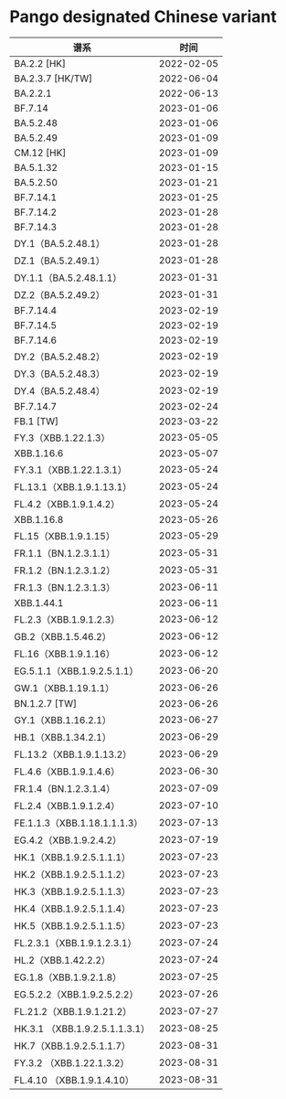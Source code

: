# Pango designated Chinese variant

<html>
<body>
<!--StartFragment-->

谱系|时间
-- | --
BA.2.2 [HK] | 2022-02-05
BA.2.3.7 [HK/TW] | 2022-06-04
BA.2.2.1 | 2022-06-13
BF.7.14 | 2023-01-06
BA.5.2.48 | 2023-01-06
BA.5.2.49 | 2023-01-09
CM.12 [HK] | 2023-01-09
BA.5.1.32 | 2023-01-15
BA.5.2.50 | 2023-01-21
BF.7.14.1 | 2023-01-25
BF.7.14.2 | 2023-01-28
BF.7.14.3 | 2023-01-28
DY.1（BA.5.2.48.1） | 2023-01-28
DZ.1（BA.5.2.49.1） | 2023-01-28
DY.1.1（BA.5.2.48.1.1） | 2023-01-31
DZ.2（BA.5.2.49.2） | 2023-01-31
BF.7.14.4 | 2023-02-19
BF.7.14.5 | 2023-02-19
BF.7.14.6 | 2023-02-19
DY.2（BA.5.2.48.2） | 2023-02-19
DY.3（BA.5.2.48.3） | 2023-02-19
DY.4（BA.5.2.48.4） | 2023-02-19
BF.7.14.7 | 2023-02-24
FB.1 [TW] | 2023-03-22
FY.3（XBB.1.22.1.3） | 2023-05-05
XBB.1.16.6 | 2023-05-07
FY.3.1（XBB.1.22.1.3.1） | 2023-05-24
FL.13.1（XBB.1.9.1.13.1） | 2023-05-24
FL.4.2（XBB.1.9.1.4.2） | 2023-05-24
XBB.1.16.8 | 2023-05-26
FL.15（XBB.1.9.1.15） | 2023-05-29
FR.1.1（BN.1.2.3.1.1） | 2023-05-31
FR.1.2（BN.1.2.3.1.2） | 2023-05-31
FR.1.3（BN.1.2.3.1.3） | 2023-06-11
XBB.1.44.1 | 2023-06-11
FL.2.3（XBB.1.9.1.2.3） | 2023-06-12
GB.2（XBB.1.5.46.2） | 2023-06-12
FL.16（XBB.1.9.1.16） | 2023-06-12
EG.5.1.1（XBB.1.9.2.5.1.1） | 2023-06-20
GW.1（XBB.1.19.1.1） | 2023-06-26
BN.1.2.7 [TW] | 2023-06-26
GY.1（XBB.1.16.2.1） | 2023-06-27
HB.1（XBB.1.34.2.1） | 2023-06-29
FL.13.2（XBB.1.9.1.13.2） | 2023-06-29
FL.4.6（XBB.1.9.1.4.6） | 2023-06-30
FR.1.4（BN.1.2.3.1.4） | 2023-07-09
FL.2.4（XBB.1.9.1.2.4） | 2023-07-10
FE.1.1.3（XBB.1.18.1.1.1.3）| 2023-07-13
EG.4.2（XBB.1.9.2.4.2）| 2023-07-19
HK.1（XBB.1.9.2.5.1.1.1） | 2023-07-23
HK.2（XBB.1.9.2.5.1.1.2） | 2023-07-23
HK.3（XBB.1.9.2.5.1.1.3） | 2023-07-23
HK.4（XBB.1.9.2.5.1.1.4） | 2023-07-23
HK.5（XBB.1.9.2.5.1.1.5） | 2023-07-23
FL.2.3.1（XBB.1.9.1.2.3.1） | 2023-07-24
HL.2（XBB.1.42.2.2） | 2023-07-24
EG.1.8（XBB.1.9.2.1.8） | 2023-07-25
EG.5.2.2（XBB.1.9.2.5.2.2） | 2023-07-26
FL.21.2（XBB.1.9.1.21.2） | 2023-07-27
HK.3.1 （XBB.1.9.2.5.1.1.3.1） | 2023-08-25
HK.7（XBB.1.9.2.5.1.1.7） | 2023-08-31
FY.3.2 （XBB.1.22.1.3.2） | 2023-08-31
FL.4.10 （XBB.1.9.1.4.10） | 2023-08-31

<!--EndFragment-->
</body>
</html>
